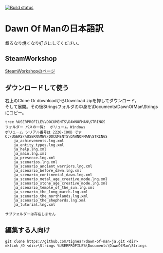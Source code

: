 [![Build status](https://ci.appveyor.com/api/projects/status/ae8dy648sar8hknr?svg=true&branch=master)](https://ci.appveyor.com/project/tignear/dawn-of-man-ja?branch=master)

# Dawn Of Manの日本語訳

煮るなり焼くなり好きにしてください。

## SteamWorkshop
[SteamWorkshopのページ](https://steamcommunity.com/sharedfiles/filedetails/?id=1673010962)

## ダウンロードして使う
右上のClone Or downloadからDownload zipを押してダウンロード。  
そして展開。その後Stringsフォルダの中身を\Documents\DawnOfMan\Stringsにコピー。
```
tree %USERPROFILE%\DOCUMENTS\DAWNOFMAN\STRINGS
フォルダー パスの一覧:  ボリューム Windows
ボリューム シリアル番号は 2228-C80B です
C:\USERS\%USERNAME%\DOCUMENTS\DAWNOFMAN\STRINGS
    ja_achievements.lng.xml
    ja_entity_types.lng.xml
    ja_help.lng.xml
    ja_main.lng.xml
    ja_presence.lng.xml
    ja_scenarios.lng.xml
    ja_scenario_ancient_warriors.lng.xml
    ja_scenario_before_dawn.lng.xml
    ja_scenario_continental_dawn.lng.xml
    ja_scenario_metal_age_creative_mode.lng.xml
    ja_scenario_stone_age_creative_mode.lng.xml
    ja_scenario_temple_of_the_sun.lng.xml
    ja_scenario_the_long_march.lng.xml
    ja_scenario_the_northlands.lng.xml
    ja_scenario_the_shepherds.lng.xml
    ja_tutorial.lng.xml
    
サブフォルダーは存在しません 
```
## 編集する人向け
```
git clone https://github.com/tignear/dawn-of-man-ja.git <dir>
mklink /D <dir>\Strings %USERPROFILE%\Documents\DawnOfMan\Strings
```


